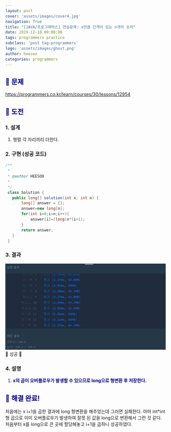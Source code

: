 ```yaml
---
layout: post
cover: 'assets/images/cover4.jpg'
navigation: True
title: "[JAVA/프로그래머스] 연습문제: x만큼 간격이 있는 n개의 숫자"
date: 2019-12-18 00:00:00
tags: programmers practice
subclass: 'post tag-programmers'
logo: 'assets/images/ghost.png'
author: heesoo
categories: programmers
---
```

## <span style="color:navy">👀 문제</span>
<https://programmers.co.kr/learn/courses/30/lessons/12954>

## <span style="color:navy">👊 도전</span>

### 1. 설계
1. 행렬 각 자리끼리 더한다.

### 2. 구현 (성공 코드)
```java
/**
 *
 * @author HEESOO
 *
 */
 class Solution {
   public long[] solution(int x, int n) {
       long[] answer = {};
       answer=new long[n];
       for(int i=0;i<n;i++){
           answer[i]=(long)x*(i+1);
       }
       return answer;
   }
 }
 ```

### 3. 결과
![실행결과](./assets/images/191218_16.PNG)
🤟 성공 🤟

### 4. 설명
1. **<span style="color:navy">x의 곱이 오버플로우가 발생할 수 있으므로 long으로 형변환 후 저장한다.</span>**

## <span style="color:navy">👏 해결 완료!</span>
처음에는 x i+1을 곱한 결과에 long 형변환을 해주었는데 그러면 실패한다. 아마 int*int형 곱으로 이미 오버플로우가 발생하여 잘못 된 값을 long으로 변환해서 그런 것 같다. 처음부터 x를 long으로 큰 곳에 할당해놓고 i+1을 곱하니 성공하였다.
